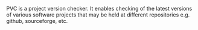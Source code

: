 PVC is a project version checker. It enables checking of the latest versions of various software projects that may be held at different repositories e.g. github, sourceforge, etc.
